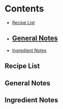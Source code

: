 # Contents

- [Recipe List](#recipe-list)
- [General Notes](#general-notes)
  - 
- [Ingredient Notes](#ingredient-notes)


## Recipe List
### 

## General Notes

## Ingredient Notes
